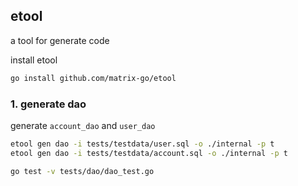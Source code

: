 ## etool

a tool for generate code

install etool
```bash
go install github.com/matrix-go/etool
```


### 1. generate dao

generate `account_dao` and `user_dao`
```bash
etool gen dao -i tests/testdata/user.sql -o ./internal -p t
etool gen dao -i tests/testdata/account.sql -o ./internal -p t
```

```bash
go test -v tests/dao/dao_test.go
```
